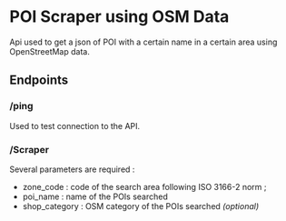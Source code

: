 # POI Scraper using OSM Data

Api used to get a json of POI with a certain name in a certain area using OpenStreetMap data.

## Endpoints

### /ping 

Used to test connection to the API.

### /Scraper

Several parameters are required :

- zone_code : code of the search area following ISO 3166-2 norm ;
- poi_name : name of the POIs searched
- shop_category : OSM category of the POIs searched *(optional)*

